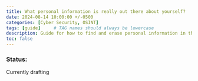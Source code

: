 ```yaml
---
title: What personal information is really out there about yourself?
date: 2024-08-14 10:00:00 +/-0500
categories: [Cyber Security, OSINT]
tags: [guide]     # TAG names should always be lowercase
description: Guide for how to find and erase personal information in the wild.
toc: false
---
```


### Status:

Currently drafting

